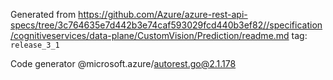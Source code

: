 Generated from https://github.com/Azure/azure-rest-api-specs/tree/3c764635e7d442b3e74caf593029fcd440b3ef82//specification/cognitiveservices/data-plane/CustomVision/Prediction/readme.md tag: `release_3_1`

Code generator @microsoft.azure/autorest.go@2.1.178


